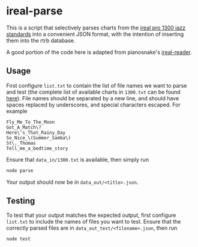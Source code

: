# ireal-parse

This is a script that selectively parses charts from the [ireal pro 1300 jazz standards](https://www.irealb.com/forums/showthread.php?12753-Jazz-1300-Standards) into a convenient JSON format, with the intention of inserting them into the rtrb database.

A good portion of the code here is adapted from pianosnake's [ireal-reader](https://www.npmjs.com/package/ireal-reader).

## Usage

First configure `list.txt` to contain the list of file names we want to parse and test (the complete list of available charts in `1300.txt` can be found [here](http://www.irealb.com/forums/showthread.php?4522-Jazz-1300-Standards-Individual-Songs)). File names should be separated by a new line, and should have spaces replaced by underscores, and special characters escaped. For example
```
Fly_Me_To_The_Moon
Got_A_Match\?
Here\'s_That_Rainy_Day
So_Nice_\(Summer_Samba\)
St\._Thomas
Tell_me_a_bedtime_story
```

Ensure that `data_in/1300.txt` is available, then simply run
```js
node parse
```

Your output should now be in `data_out/<title>.json`.

## Testing

To test that your output matches the expected output, first configure `list.txt` to include the names of files you want to test. Ensure that the correctly parsed files are in `data_out_test/<filename>.json`, then run
```js
node test
```

